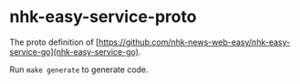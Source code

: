 # nhk-easy-service-proto
The proto definition of [https://github.com/nhk-news-web-easy/nhk-easy-service-go](nhk-easy-service-go).

Run `make generate` to generate code.
